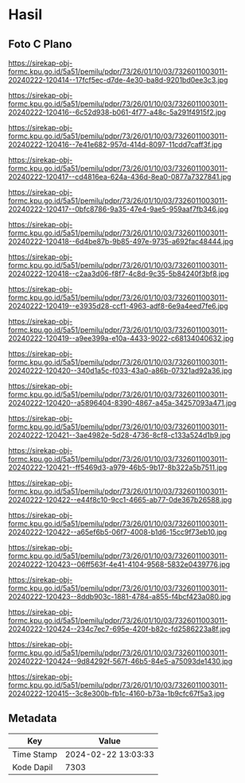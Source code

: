 # Hasil

## Foto C Plano

https://sirekap-obj-formc.kpu.go.id/5a51/pemilu/pdpr/73/26/01/10/03/7326011003011-20240222-120414--17fcf5ec-d7de-4e30-ba8d-9201bd0ee3c3.jpg

https://sirekap-obj-formc.kpu.go.id/5a51/pemilu/pdpr/73/26/01/10/03/7326011003011-20240222-120416--6c52d938-b061-4f77-a48c-5a291f4915f2.jpg

https://sirekap-obj-formc.kpu.go.id/5a51/pemilu/pdpr/73/26/01/10/03/7326011003011-20240222-120416--7e41e682-957d-414d-8097-11cdd7caff3f.jpg

https://sirekap-obj-formc.kpu.go.id/5a51/pemilu/pdpr/73/26/01/10/03/7326011003011-20240222-120417--cd4816ea-624a-436d-8ea0-0877a7327841.jpg

https://sirekap-obj-formc.kpu.go.id/5a51/pemilu/pdpr/73/26/01/10/03/7326011003011-20240222-120417--0bfc8786-9a35-47e4-9ae5-959aaf7fb346.jpg

https://sirekap-obj-formc.kpu.go.id/5a51/pemilu/pdpr/73/26/01/10/03/7326011003011-20240222-120418--6d4be87b-9b85-497e-9735-a692fac48444.jpg

https://sirekap-obj-formc.kpu.go.id/5a51/pemilu/pdpr/73/26/01/10/03/7326011003011-20240222-120418--c2aa3d06-f8f7-4c8d-9c35-5b84240f3bf8.jpg

https://sirekap-obj-formc.kpu.go.id/5a51/pemilu/pdpr/73/26/01/10/03/7326011003011-20240222-120419--e3935d28-ccf1-4963-adf8-6e9a4eed7fe6.jpg

https://sirekap-obj-formc.kpu.go.id/5a51/pemilu/pdpr/73/26/01/10/03/7326011003011-20240222-120419--a9ee399a-e10a-4433-9022-c68134040632.jpg

https://sirekap-obj-formc.kpu.go.id/5a51/pemilu/pdpr/73/26/01/10/03/7326011003011-20240222-120420--340d1a5c-f033-43a0-a86b-07321ad92a36.jpg

https://sirekap-obj-formc.kpu.go.id/5a51/pemilu/pdpr/73/26/01/10/03/7326011003011-20240222-120420--a5896404-8390-4867-a45a-34257093a471.jpg

https://sirekap-obj-formc.kpu.go.id/5a51/pemilu/pdpr/73/26/01/10/03/7326011003011-20240222-120421--3ae4982e-5d28-4736-8cf8-c133a524d1b9.jpg

https://sirekap-obj-formc.kpu.go.id/5a51/pemilu/pdpr/73/26/01/10/03/7326011003011-20240222-120421--ff5469d3-a979-46b5-9b17-8b322a5b7511.jpg

https://sirekap-obj-formc.kpu.go.id/5a51/pemilu/pdpr/73/26/01/10/03/7326011003011-20240222-120422--e44f8c10-9cc1-4665-ab77-0de367b26588.jpg

https://sirekap-obj-formc.kpu.go.id/5a51/pemilu/pdpr/73/26/01/10/03/7326011003011-20240222-120422--a65ef6b5-06f7-4008-b1d6-15cc9f73eb10.jpg

https://sirekap-obj-formc.kpu.go.id/5a51/pemilu/pdpr/73/26/01/10/03/7326011003011-20240222-120423--06ff563f-4e41-4104-9568-5832e0439776.jpg

https://sirekap-obj-formc.kpu.go.id/5a51/pemilu/pdpr/73/26/01/10/03/7326011003011-20240222-120423--8ddb903c-1881-4784-a855-f4bcf423a080.jpg

https://sirekap-obj-formc.kpu.go.id/5a51/pemilu/pdpr/73/26/01/10/03/7326011003011-20240222-120424--234c7ec7-695e-420f-b82c-fd2586223a8f.jpg

https://sirekap-obj-formc.kpu.go.id/5a51/pemilu/pdpr/73/26/01/10/03/7326011003011-20240222-120424--9d84292f-567f-46b5-84e5-a75093de1430.jpg

https://sirekap-obj-formc.kpu.go.id/5a51/pemilu/pdpr/73/26/01/10/03/7326011003011-20240222-120415--3c8e300b-fb1c-4160-b73a-1b9cfc67f5a3.jpg


## Metadata

| Key        | Value               |
| ---------- | ------------------- |
| Time Stamp | 2024-02-22 13:03:33 |
| Kode Dapil | 7303                |



